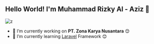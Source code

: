## Hello World! I'm Muhammad Rizky Al - Aziz 👋
![z](https://media0.giphy.com/media/v1.Y2lkPTc5MGI3NjExNXp4enNyMDFxdmx1MTQxNHJtNnZqZzMzZmhjMnJ4ejg5ZjZ0cHRnbCZlcD12MV9pbnRlcm5hbF9naWZfYnlfaWQmY3Q9Zw/VEzYdo930nTiTuVeMU/giphy.gif)
<!--
**rizkyalaziz/rizkyalaziz** is a ✨ _special_ ✨ repository because its `README.md` (this file) appears on your GitHub profile.

Here are some ideas to get you started:

- 🔭 I’m currently working on ...
- 🌱 I’m currently learning ...
- 👯 I’m looking to collaborate on ...
- 🤔 I’m looking for help with ...
- 💬 Ask me about ...
- 📫 How to reach me: ...
- 😄 Pronouns: ...
- ⚡ Fun fact: ...
-->
- 🔭 I’m currently working on **PT. Zona Karya Nusantara** 😊
- 🌱 I’m currently learning [Laravel](https://laravel.com) Framework 😊

